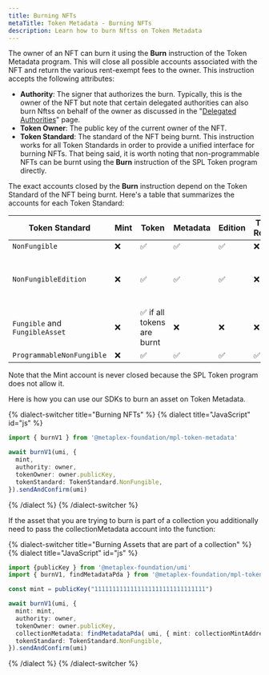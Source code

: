 ```yaml
---
title: Burning NFTs
metaTitle: Token Metadata - Burning NFTs
description: Learn how to burn Nftss on Token Metadata
---
```


The owner of an NFT can burn it using the **Burn** instruction of the Token Metadata program. This will close all possible accounts associated with the NFT and return the various rent-exempt fees to the owner. This instruction accepts the following attributes:

- **Authority**: The signer that authorizes the burn. Typically, this is the owner of the NFT but note that certain delegated authorities can also burn Nftss on behalf of the owner as discussed in the "[Delegated Authorities](/token-metadata/delegates)" page.
- **Token Owner**: The public key of the current owner of the NFT.
- **Token Standard**: The standard of the NFT being burnt. This instruction works for all Token Standards in order to provide a unified interface for burning NFTs. That being said, it is worth noting that non-programmable NFTs can be burnt using the **Burn** instruction of the SPL Token program directly.

The exact accounts closed by the **Burn** instruction depend on the Token Standard of the NFT being burnt. Here's a table that summarizes the accounts for each Token Standard:

| Token Standard                 | Mint | Token                      | Metadata | Edition | Token Record | Edition Marker                    |
| ------------------------------ | ---- | -------------------------- | -------- | ------- | ------------ | --------------------------------- |
| `NonFungible`                  | ❌   | ✅                         | ✅       | ✅      | ❌           | ❌                                |
| `NonFungibleEdition`           | ❌   | ✅                         | ✅       | ✅      | ❌           | ✅ if all prints for it are burnt |
| `Fungible` and `FungibleAsset` | ❌   | ✅ if all tokens are burnt | ❌       | ❌      | ❌           | ❌                                |
| `ProgrammableNonFungible`      | ❌   | ✅                         | ✅       | ✅      | ✅           | ❌                                |

Note that the Mint account is never closed because the SPL Token program does not allow it.

Here is how you can use our SDKs to burn an asset on Token Metadata.

{% dialect-switcher title="Burning NFTs" %}
{% dialect title="JavaScript" id="js" %}

```ts
import { burnV1 } from '@metaplex-foundation/mpl-token-metadata'

await burnV1(umi, {
  mint,
  authority: owner,
  tokenOwner: owner.publicKey,
  tokenStandard: TokenStandard.NonFungible,
}).sendAndConfirm(umi)
```

{% /dialect %}
{% /dialect-switcher %}

If the asset that you are trying to burn is part of a collection you additionally need to pass the collectionMetadata account into the function:

{% dialect-switcher title="Burning Assets that are part of a collection" %}
{% dialect title="JavaScript" id="js" %}

```ts
import {publicKey } from '@metaplex-foundation/umi'
import { burnV1, findMetadataPda } from '@metaplex-foundation/mpl-token-metadata'

const mint = publicKey("1111111111111111111111111111111")

await burnV1(umi, {
  mint: mint,
  authority: owner,
  tokenOwner: owner.publicKey,
  collectionMetadata: findMetadataPda( umi, { mint: collectionMintAddress })
  tokenStandard: TokenStandard.NonFungible,
}).sendAndConfirm(umi)
```

{% /dialect %}
{% /dialect-switcher %}

